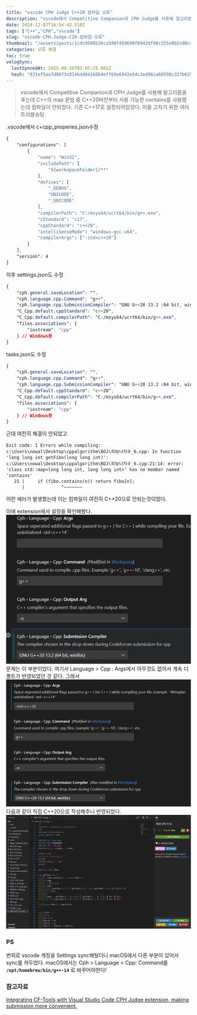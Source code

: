 ```yaml
---
title: "vscode CPH Judge C++20 컴파일 오류"
description: "vscode에서 Competitive Companion과 CPH Judge를 사용해 알고리즘을 푸는데 C++의 map 문법 중 C++20버전부터 사용 가능한 contains를 사용했는데 컴파일이 안되었다. 기존 C++17로 설정되어있었다. 이를 고치기 위한 여러 트러블"
date: 2024-12-07T16:54:42.510Z
tags: ["C++","CPH","vscode"]
slug: "vscode-CPH-Judge-C20-컴파일-오류"
thumbnail: "/assets/posts/1cdc9506b26ca580f450690f6942df08c255e0b2c00c43603cfc61961a7d010a.png"
categories: 오류 해결
toc: true
velogSync:
  lastSyncedAt: 2025-08-26T02:05:25.061Z
  hash: "831ef5aa7d86f3c814bd404168b4eff69e6942e54c2ed96ca68596c327b6250a"
---
```


> vscode에서 Competitive Companion과 CPH Judge를 사용해 알고리즘을 푸는데 C++의 map 문법 중 C++20버전부터 사용 가능한 contains를 사용했는데 컴파일이 안되었다. 기존 C++17로 설정되어있었다. 이를 고치기 위한 여러 트러블슈팅

.vscode에서 c+cpp_properies.json수정
```css
{
    "configurations": [
        {
            "name": "Win32",
            "includePath": [
                "${workspaceFolder}/**"
            ],
            "defines": [
                "_DEBUG",
                "UNICODE",
                "_UNICODE"
            ],
            "compilerPath": "C:/msys64/ucrt64/bin/g++.exe",
            "cStandard": "c17",
            "cppStandard": "c++20",
            "intelliSenseMode": "windows-gcc-x64",
            "compilerArgs": ["-std=c++20"]
        }
    ],
    "version": 4
}
```

이후 settings.json도 수정
```css
{
    "cph.general.saveLocation": "",
    "cph.language.cpp.Command": "g++",
    "cph.language.cpp.SubmissionCompiler": "GNU G++20 13.2 (64 bit, winlibs)",
    "C_Cpp.default.cppStandard": "c++20",
    "C_Cpp.default.compilerPath": "C:/msys64/ucrt64/bin/g++.exe",
    "files.associations": {
        "iostream": "cpp"
    } // Windows용
}
```

tasks.json도 수정
```css
{
    "cph.general.saveLocation": "",
    "cph.language.cpp.Command": "g++",
    "cph.language.cpp.SubmissionCompiler": "GNU G++20 13.2 (64 bit, winlibs)",
    "C_Cpp.default.cppStandard": "c++20",
    "C_Cpp.default.compilerPath": "C:/msys64/ucrt64/bin/g++.exe",
    "files.associations": {
        "iostream": "cpp"
    } // Windows용
}
```

근데 여전히 해결이 안되었고

```
Exit code: 1 Errors while compiling:
c:\Users\nowal\Desktop\cppalgorithm\BOJ\피보나치수_6.cpp: In function 'long long int getFibo(long long int)':
c:\Users\nowal\Desktop\cppalgorithm\BOJ\피보나치수_6.cpp:21:14: error: 'class std::map<long long int, long long int>' has no member named 'contains'
   21 |     if (fibo.contains(n)) return fibo[n];
      |              ^~~~~~~~
```
이런 에러가 발생했는데 이는 컴파일이 여전히 C++20으로 안되는것이었다.

이에 extension에서 설정을 확인해봤다.
![](/assets/posts/1cdc9506b26ca580f450690f6942df08c255e0b2c00c43603cfc61961a7d010a.png)
문제는 이 부분이었다. 여기서 Language > Cpp : Args에서 아무것도 없어서 계속 디폴트가 반영되었던 것 같다. 그래서 
![](/assets/posts/b26092868ca91d7c3f72f69a4b83c57065b887e4c5766e6f9e202c17e1c622a3.png)
다음과 같이 직접 C++20으로 작성해주니 반영되었다.
![](/assets/posts/9ea8b838bd9b9032389bc04e2e202283a64030f0897dc38dd1f001101beeae82.png)

### PS
번외로 vscode 계정을 Settings sync해뒀더니 macOS에서 다른 부분이 있어서 sync를 꺼두었다. 
macOS에서는 Cph > Language < Cpp: Command를 
**`/opt/homebrew/bin/g++-14`**
로 바꾸어야한다!


### 참고자료

[Integrating CF-Tools with Visual Studio Code CPH Judge extension, making submission more convenient.](https://codeforces.com/blog/entry/105252)